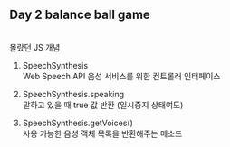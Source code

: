 ## Day 2 balance ball game

</br>
몰랐던 JS 개념

1. SpeechSynthesis <br/>
   Web Speech API
   음성 서비스를 위한 컨트롤러 인터페이스

2. SpeechSynthesis.speaking <br/>
   말하고 있을 때 true 값 반환 (일시중지 상태여도)

3. SpeechSynthesis.getVoices() <br/>
   사용 가능한 음성 객체 목록을 반환해주는 메소드
